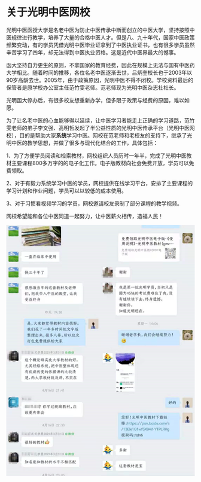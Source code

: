 # 关于光明中医网校

光明中医函授大学是名老中医为防止中医传承中断而创立的中医大学，坚持按照中医规律进行教学，培养了大量的合格中医人才。但是八、九十年代，国家中医政策频繁变动，有的学员凭借光明中医毕业证拿到了中医执业证书，也有很多学员虽然辛苦学习了四年，却无法得到中医执业资格。这是近代中医界最大的憾事。

函大坚持自力更生的原则，不拿国家的教育经费，因此在规模上无法与国有中医药大学相比。随着时间的推移，各位名老中医逐渐去世，吕炳奎校长也于2003年以90岁高龄去世。2005年，由于政策原因，光明中医不得不闭校。学校资料最后的保管者是原学校办公室主任范竹雯老师。范老师现为光明中医杂志社社长。

光明函大停办后，有很多校友想重新办学，但多限于政策与经费的原因，难以如愿。

为了让名老中医的心血能够得以延续，让中医学习者能走上正确的学习道路，范竹雯老师的弟子李文强、高明哲发起了半公益性质的光明中医传承平台（光明中医网校），目的是帮助大家**系统**学习中医。网校在范老师和老校友的支持下，继承了光明中医的教学思想，并做了很多与现代化结合的工作，具体包括：

1、为了方便学员阅读和检索教材，网校组织人员历时一年半，完成了光明中医教材主要课程800多万字的的电子化工作。电子版教材向社会免费开放，学员可以免费领取。

2、对于有毅力系统学习中医的学员，网校提供在线学习平台，安排了主要课程的学习计划和作业问题，学员可以以较低的成本使用。

3、对于习惯看视频学习的学员，网校邀请校友录制了部分课程的教学视频。

网校希望能和各位中医同道一起努力，让中医薪火相传，造福人民！

![](img/image-20210610100044412.png)

